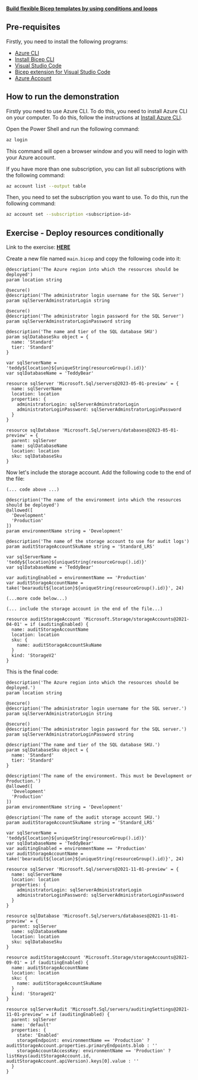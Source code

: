 **[Build flexible Bicep templates by using conditions and loops](https://learn.microsoft.com/en-us/training/modules/build-flexible-bicep-templates-conditions-loops/)**

## Pre-requisites

Firstly, you need to install the following programs:

- [Azure CLI](https://docs.microsoft.com/en-us/cli/azure/install-azure-cli?view=azure-cli-latest)
- [Install Bicep CLI](https://learn.microsoft.com/en-us/azure/azure-resource-manager/bicep/bicep-cli)
- [Visual Studio Code](https://code.visualstudio.com/)
- [Bicep extension for Visual Studio Code](https://marketplace.visualstudio.com/items?itemName=ms-azuretools.vscode-bicep)
- [Azure Account](https://azure.microsoft.com/en-us/free/)

## How to run the demonstration

Firstly you need to use Azure CLI. To do this, you need to install Azure CLI on your computer. To do this, follow the instructions at [Install Azure CLI](https://docs.microsoft.com/en-us/cli/azure/install-azure-cli?view=azure-cli-latest).

Open the Power Shell and run the following command:

```bash
az login
```

This command will open a browser window and you will need to login with your Azure account.

If you have more than one subscription, you can list all subscriptions with the following command:

```bash
az account list --output table
```

Then, you need to set the subscription you want to use. To do this, run the following command:

```bash
az account set --subscription <subscription-id>
```

## Exercise - Deploy resources conditionally

Link to the exercise: **[HERE](https://learn.microsoft.com/pt-br/training/modules/build-flexible-bicep-templates-conditions-loops/3-exercise-conditions?pivots=cli)**

Create a new file named `main.bicep` and copy the following code into it:

```bicep
@description('The Azure region into which the resources should be deployed')
param location string

@secure()
@description('The administrator login username for the SQL Server')
param sqlServerAdminstratorLogin string

@secure()
@description('The administrator login password for the SQL Server')
param sqlServerAdminstratorLoginPassword string

@description('The name and tier of the SQL database SKU')
param sqlDatabaseSku object = {
  name: 'Standard'
  tier: 'Standard'
}

var sqlServerName = 'teddy${location}${uniqueString(resourceGroup().id)}'
var sqlDatabaseName = 'TeddyBear'

resource sqlServer 'Microsoft.Sql/servers@2023-05-01-preview' = {
  name: sqlServerName
  location: location
  properties: {
    administratorLogin: sqlServerAdminstratorLogin
    administratorLoginPassword: sqlServerAdminstratorLoginPassword
  }
}

resource sqlDatabase 'Microsoft.Sql/servers/databases@2023-05-01-preview' = {
  parent: sqlServer
  name: sqlDatabaseName
  location: location
  sku: sqlDatabaseSku
}
```

Now let's include the storage account. Add the following code to the end of the file:

```bicep
(... code above ...)

@description('The name of the environment into which the resources should be deployed')
@allowed([
  'Development'
  'Production'
])
param environmentName string = 'Development'

@description('The name of the storage account to use for audit logs')
param auditStorageAccountSkuName string = 'Standard_LRS'

var sqlServerName = 'teddy${location}${uniqueString(resourceGroup().id)}'
var sqlDatabaseName = 'TeddyBear'

var auditingEnabled = environmentName == 'Production'
var auditStorageAccountName = take('bearaudit${location}${uniqueString(resourceGroup().id)}', 24)

(...more code below...)

(... include the storage account in the end of the file...)

resource auditStorageAccount 'Microsoft.Storage/storageAccounts@2021-04-01' = if (auditingEnabled) {
  name: auditStorageAccountName
  location: location
  sku: {
    name: auditStorageAccountSkuName
  }
  kind: 'StorageV2'
}
```

This is the final code:

```bicep
@description('The Azure region into which the resources should be deployed.')
param location string

@secure()
@description('The administrator login username for the SQL server.')
param sqlServerAdministratorLogin string

@secure()
@description('The administrator login password for the SQL server.')
param sqlServerAdministratorLoginPassword string

@description('The name and tier of the SQL database SKU.')
param sqlDatabaseSku object = {
  name: 'Standard'
  tier: 'Standard'
}

@description('The name of the environment. This must be Development or Production.')
@allowed([
  'Development'
  'Production'
])
param environmentName string = 'Development'

@description('The name of the audit storage account SKU.')
param auditStorageAccountSkuName string = 'Standard_LRS'

var sqlServerName = 'teddy${location}${uniqueString(resourceGroup().id)}'
var sqlDatabaseName = 'TeddyBear'
var auditingEnabled = environmentName == 'Production'
var auditStorageAccountName = take('bearaudit${location}${uniqueString(resourceGroup().id)}', 24)

resource sqlServer 'Microsoft.Sql/servers@2021-11-01-preview' = {
  name: sqlServerName
  location: location
  properties: {
    administratorLogin: sqlServerAdministratorLogin
    administratorLoginPassword: sqlServerAdministratorLoginPassword
  }
}

resource sqlDatabase 'Microsoft.Sql/servers/databases@2021-11-01-preview' = {
  parent: sqlServer
  name: sqlDatabaseName
  location: location
  sku: sqlDatabaseSku
}

resource auditStorageAccount 'Microsoft.Storage/storageAccounts@2021-09-01' = if (auditingEnabled) {
  name: auditStorageAccountName
  location: location
  sku: {
    name: auditStorageAccountSkuName
  }
  kind: 'StorageV2'  
}

resource sqlServerAudit 'Microsoft.Sql/servers/auditingSettings@2021-11-01-preview' = if (auditingEnabled) {
  parent: sqlServer
  name: 'default'
  properties: {
    state: 'Enabled'
    storageEndpoint: environmentName == 'Production' ? auditStorageAccount.properties.primaryEndpoints.blob : ''
    storageAccountAccessKey: environmentName == 'Production' ? listKeys(auditStorageAccount.id, auditStorageAccount.apiVersion).keys[0].value : ''
  }
}
```

